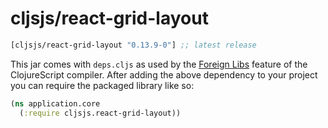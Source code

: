 # cljsjs/react-grid-layout

[](dependency)
```clojure
[cljsjs/react-grid-layout "0.13.9-0"] ;; latest release
```
[](/dependency)

This jar comes with `deps.cljs` as used by the [Foreign Libs][flibs] feature
of the ClojureScript compiler. After adding the above dependency to your project
you can require the packaged library like so:

```clojure
(ns application.core
  (:require cljsjs.react-grid-layout))
```

[flibs]: https://github.com/clojure/clojurescript/wiki/Packaging-Foreign-Dependencies
